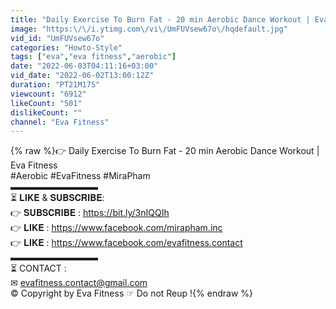 ```yaml
---
title: "Daily Exercise To Burn Fat - 20 min Aerobic Dance Workout | Eva Fitness"
image: "https:\/\/i.ytimg.com\/vi\/UmFUVsew67o\/hqdefault.jpg"
vid_id: "UmFUVsew67o"
categories: "Howto-Style"
tags: ["eva","eva fitness","aerobic"]
date: "2022-06-03T04:11:16+03:00"
vid_date: "2022-06-02T13:00:12Z"
duration: "PT21M17S"
viewcount: "6912"
likeCount: "501"
dislikeCount: ""
channel: "Eva Fitness"
---
```

{% raw %}👉 Daily Exercise To Burn Fat - 20 min Aerobic Dance Workout | Eva Fitness<br />#Aerobic #EvaFitness #MiraPham<br />▬▬▬▬▬▬▬▬▬▬<br /> ⏳ 𝐋𝐈𝐊𝐄 &amp; 𝐒𝐔𝐁𝐒𝐂𝐑𝐈𝐁𝐄: <br />         👉 𝐒𝐔𝐁𝐒𝐂𝐑𝐈𝐁𝐄 : <a rel="nofollow" target="blank" href="https://bit.ly/3nIQQIh">https://bit.ly/3nIQQIh</a><br />         👉 𝐋𝐈𝐊𝐄 : <a rel="nofollow" target="blank" href="https://www.facebook.com/mirapham.inc">https://www.facebook.com/mirapham.inc</a><br />         👉 𝐋𝐈𝐊𝐄 : <a rel="nofollow" target="blank" href="https://www.facebook.com/evafitness.contact">https://www.facebook.com/evafitness.contact</a><br />▬▬▬▬▬▬▬▬▬▬<br />⏳ CONTACT : <br />         ✉ evafitness.contact@gmail.com<br />         © Copyright by Eva Fitness ☞ Do not Reup !{% endraw %}

